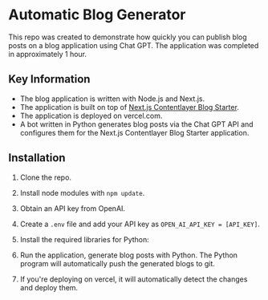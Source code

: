 # Automatic Blog Generator

This repo was created to demonstrate how quickly you can publish blog posts on a blog application using Chat GPT. The application was completed in approximately 1 hour.

## Key Information

- The blog application is written with Node.js and Next.js.
- The application is built on top of [Next.js Contentlayer Blog Starter](https://vercel.com/templates/next.js/nextjs-contentlayer).
- The application is deployed on vercel.com.
- A bot written in Python generates blog posts via the Chat GPT API and configures them for the Next.js Contentlayer Blog Starter application.

## Installation

1. Clone the repo.

2. Install node modules with `npm update`.

3. Obtain an API key from OpenAI.

4. Create a `.env` file and add your API key as `OPEN_AI_API_KEY = [API_KEY]`.

5. Install the required libraries for Python:

6. Run the application, generate blog posts with Python. The Python program will automatically push the generated blogs to git.

7. If you're deploying on vercel, it will automatically detect the changes and deploy them.

